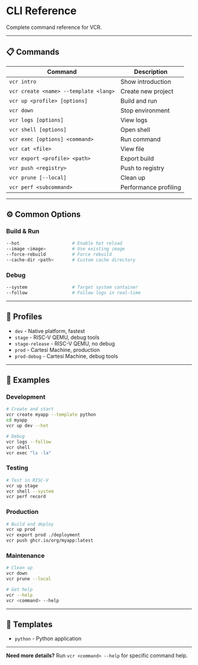 # CLI Reference

Complete command reference for VCR.

---

## 📋 Commands

| Command | Description |
|---------|-------------|
| `vcr intro` | Show introduction |
| `vcr create <name> --template <lang>` | Create new project |
| `vcr up <profile> [options]` | Build and run |
| `vcr down` | Stop environment |
| `vcr logs [options]` | View logs |
| `vcr shell [options]` | Open shell |
| `vcr exec [options] <command>` | Run command |
| `vcr cat <file>` | View file |
| `vcr export <profile> <path>` | Export build |
| `vcr push <registry>` | Push to registry |
| `vcr prune [--local]` | Clean up |
| `vcr perf <subcommand>` | Performance profiling |

---

## ⚙️ Common Options

### Build & Run
```bash
--hot                    # Enable hot reload
--image <image>          # Use existing image
--force-rebuild          # Force rebuild
--cache-dir <path>       # Custom cache directory
```

### Debug
```bash
--system                 # Target system container
--follow                 # Follow logs in real-time
```

---

## 🎯 Profiles

- `dev` - Native platform, fastest
- `stage` - RISC-V QEMU, debug tools
- `stage-release` - RISC-V QEMU, no debug
- `prod` - Cartesi Machine, production
- `prod-debug` - Cartesi Machine, debug tools

---

## 📝 Examples

### Development
```bash
# Create and start
vcr create myapp --template python
cd myapp
vcr up dev --hot

# Debug
vcr logs --follow
vcr shell
vcr exec "ls -la"
```

### Testing
```bash
# Test in RISC-V
vcr up stage
vcr shell --system
vcr perf record
```

### Production
```bash
# Build and deploy
vcr up prod
vcr export prod ./deployment
vcr push ghcr.io/org/myapp:latest
```

### Maintenance
```bash
# Clean up
vcr down
vcr prune --local

# Get help
vcr --help
vcr <command> --help
```

---

## 🔧 Templates

- `python` - Python application

---

**Need more details?** Run `vcr <command> --help` for specific command help. 